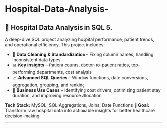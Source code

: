 # Hospital-Data-Analysis-
💊 Hospital Data Analysis in SQL 5.
---

A deep-dive SQL project analyzing hospital performance, patient trends, and operational efficiency. This project includes:

* 📂 **Data Cleaning & Standardization** – Fixing column names, handling inconsistent data types
* 📊 **Key Insights** – Patient counts, doctor-to-patient ratios, top-performing departments, cost analysis
* 📈 **Advanced SQL Queries** – Window functions, date conversions, aggregation, grouping, and ranking
* 🏥 **Business Use Cases** – Identifying cost drivers, optimizing patient stay duration, and improving resource allocation

**Tech Stack:** MySQL, SQL Aggregations, Joins, Date Functions
**🎯 Goal:** Transform raw hospital data into actionable insights for better healthcare decision-making.

---
